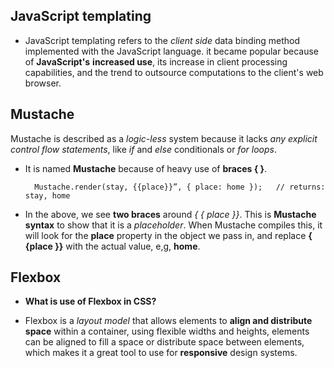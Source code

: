 ## JavaScript templating
- JavaScript templating refers to the *client side* data binding method implemented with the JavaScript language. it became popular because of **JavaScript's** **increased use**, its increase in client processing capabilities, and the trend to outsource computations to the client's web browser. 
## Mustache
Mustache is described as a *logic-less* system because it lacks *any explicit control flow statements*, like *if* and *else* conditionals or *for loops*.   

- It is named **Mustache** because of heavy use of **braces { }**. 
        
        Mustache.render(stay, {{place}}”, { place: home });   // returns: stay, home
    
- In the above, we see **two braces** around *{ { place }}*. This is **Mustache syntax** to show that it is a *placeholder*. When Mustache compiles this, it will look for the **place** property in the object we pass in, and replace **{ {place }}** with the actual value, e,g, **home**.
## Flexbox
- **What is use of Flexbox in CSS?**    

- Flexbox is a *layout model* that allows elements to **align and distribute space** within a container, using flexible widths and heights, elements can be aligned to fill a space or distribute space between elements, which makes it a great tool to use for **responsive** design systems. 
